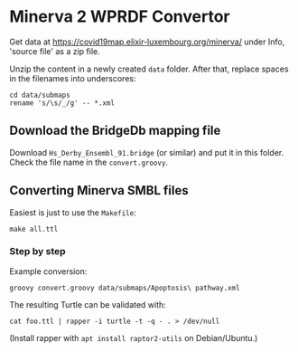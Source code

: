 # Minerva 2 WPRDF Convertor

Get data at https://covid19map.elixir-luxembourg.org/minerva/ under Info, 'source file'
as a zip file.

Unzip the content in a newly created `data` folder. After that, replace spaces in the filenames
into underscores:

```shell
cd data/submaps
rename 's/\s/_/g' -- *.xml
```

## Download the BridgeDb mapping file

Download `Hs_Derby_Ensembl_91.bridge` (or similar) and put it in this folder.
Check the file name in the `convert.groovy`.

## Converting Minerva SMBL files

Easiest is just to use the `Makefile`:

```shell
make all.ttl
```

### Step by step

Example conversion:

```shell
groovy convert.groovy data/submaps/Apoptosis\ pathway.xml
```

The resulting Turtle can be validated with:

```shell
cat foo.ttl | rapper -i turtle -t -q - . > /dev/null
```

(Install rapper with `apt install raptor2-utils` on Debian/Ubuntu.)
